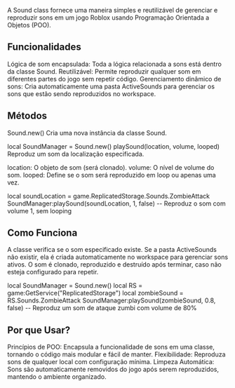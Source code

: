 A Sound class fornece uma maneira simples e reutilizável de gerenciar e reproduzir sons em um jogo Roblox usando Programação Orientada a Objetos (POO).

## Funcionalidades
Lógica de som encapsulada: Toda a lógica relacionada a sons está dentro da classe Sound.
Reutilizável: Permite reproduzir qualquer som em diferentes partes do jogo sem repetir código.
Gerenciamento dinâmico de sons: Cria automaticamente uma pasta ActiveSounds para gerenciar os sons que estão sendo reproduzidos no workspace.

## Métodos
Sound.new()
Cria uma nova instância da classe Sound.

local SoundManager = Sound.new()
playSound(location, volume, looped)
Reproduz um som da localização especificada.


location: O objeto de som (será clonado).
volume: O nível de volume do som.
looped: Define se o som será reproduzido em loop ou apenas uma vez.

local soundLocation = game.ReplicatedStorage.Sounds.ZombieAttack
SoundManager:playSound(soundLocation, 1, false) -- Reproduz o som com volume 1, sem looping


## Como Funciona
A classe verifica se o som especificado existe.
Se a pasta ActiveSounds não existir, ela é criada automaticamente no workspace para gerenciar sons ativos.
O som é clonado, reproduzido e destruído após terminar, caso não esteja configurado para repetir.

local SoundManager = Sound.new()
local RS = game:GetService("ReplicatedStorage")
local zombieSound = RS.Sounds.ZombieAttack
SoundManager:playSound(zombieSound, 0.8, false) -- Reproduz um som de ataque zumbi com volume de 80%

## Por que Usar?
Princípios de POO: Encapsula a funcionalidade de sons em uma classe, tornando o código mais modular e fácil de manter.
Flexibilidade: Reproduza sons de qualquer local com configuração mínima.
Limpeza Automática: Sons são automaticamente removidos do jogo após serem reproduzidos, mantendo o ambiente organizado.
